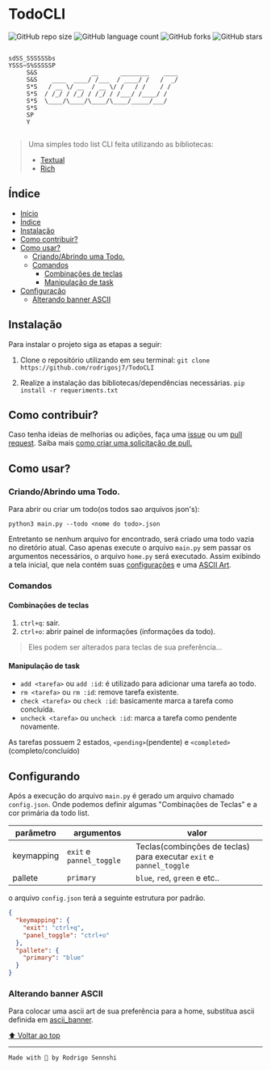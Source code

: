 # TodoCLI
![GitHub repo size](https://img.shields.io/github/repo-size/rodrigosj7/TodoCLI?color=6666ff&style=for-the-badge)
![GitHub language count](https://img.shields.io/github/languages/count/rodrigosj7/TodoCLI?style=for-the-badge)
![GitHub forks](https://img.shields.io/github/forks/rodrigosj7/TodoCLI?color=ff6699&style=for-the-badge)
![GitHub stars](https://img.shields.io/github/stars/rodrigosj7/TodoCLI?color=99ccff&style=for-the-badge)


```

sdSS_SSSSSSbs
YSSS~S%SSSSSP
     S&S               __      ________    ____
     S&S    ____  ____/ /___  / ____/ /   /  _/
     S*S   / __ \/ __  / __ \/ /   / /    / /
     S*S  / /_/ / /_/ / /_/ / /___/ /____/ /
     S*S  \____/\____/\____/\____/_____/___/
     S*S
     SP
     Y
     
```

> Uma simples todo list CLI feita utilizando as bibliotecas:
> - [Textual](https://github.com/Textualize/textual)
> - [Rich](https://github.com/Textualize/rich)

## Índice 

* [Início](#todocli)
* [Índice](#índice)
* [Instalação](#instalação)
* [Como contribuir?](#como-contribuir)
* [Como usar?](#como-usar)
	* [Criando/Abrindo uma Todo.](#criandoabrindo-uma-todo)
	* [Comandos](#comandos)
		* [Combinações de teclas](#combinações-de-teclas)
		* [Manipulação de task](#manipulação-de-task)
* [Configuração](#configurando)
	* [Alterando banner ASCII](#alterando-banner-ascii)

## Instalação
Para instalar o projeto siga as etapas a seguir:

1. Clone o repositório utilizando em seu terminal:
`git clone https://github.com/rodrigosj7/TodoCLI`

2. Realize a instalação das bibliotecas/dependências necessárias.
`pip install -r requeriments.txt`

## Como contribuir?
Caso tenha ideias de melhorias ou adições, faça uma [issue](https://github.com/rodrigosj7/TodoCLI/issues/new) ou um [pull request](https://github.com/rodrigosj7/TodoCLI/pulls).
Saiba mais [como criar uma solicitação de pull.](https://docs.github.com/en/pull-requests/collaborating-with-pull-requests/proposing-changes-to-your-work-with-pull-requests/creating-a-pull-request)

## Como usar?

### Criando/Abrindo uma Todo.

Para abrir ou criar um todo(os todos sao arquivos json's):

`python3 main.py --todo <nome do todo>.json`

Entretanto se nenhum arquivo for encontrado, será criado uma todo vazia no diretório atual.
Caso apenas execute o arquivo `main.py` sem passar os argumentos necessários, o arquivo `home.py` será executado.
Assim exibindo a tela inicial, que nela contém suas [configurações](#Configurações) e uma [ASCII Art](#Alterando-ASCII-(home.py)).

### Comandos

#### Combinações de teclas
1. `ctrl+q`: sair.
2. `ctrl+o`: abrir painel de informações (informações da todo).
> Eles podem ser alterados para teclas de sua preferência...

#### Manipulação de task

- `add <tarefa>` ou `add :id`: é utilizado para adicionar uma tarefa ao todo.
- `rm <tarefa>` ou `rm :id`: remove tarefa existente.
- `check <tarefa>` ou `check :id`: basicamente marca a tarefa como concluída.
- `uncheck <tarefa>` ou `uncheck :id`: marca a tarefa como pendente novamente.

As tarefas possuem 2 estados, `<pending>`(pendente) e `<completed>`(completo/concluído)

## Configurando
Após a execução do arquivo `main.py` é gerado um arquivo chamado `config.json`.
Onde podemos definir algumas "Combinações de Teclas" e a cor primária da todo list.

| parâmetro  | argumentos | valor |
|------------|------------|-------|
| keymapping | `exit` e `pannel_toggle` | Teclas(combinções de teclas) para executar `exit` e `pannel_toggle` |
| pallete    |  `primary` | `blue`, `red`, `green` e etc..|

o arquivo `config.json` terá a seguinte estrutura por padrão.

```json
{
  "keymapping": {
    "exit": "ctrl+q",
    "panel_toggle": "ctrl+o"
  },
  "pallete": {
    "primary": "blue"
  }
}
```

### Alterando banner ASCII
Para colocar uma ascii art de sua preferência para a home, substitua ascii definida em [ascii_banner](https://github.com/rodrigosj7/TodoCLI/blob/main/home.py#L10).

[⬆ Voltar ao top](#todocli)

___
`Made with 💜 by Rodrigo Sennshi`
